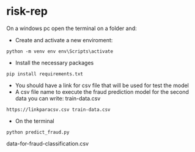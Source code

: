 # risk-rep

On a windows pc open the terminal on a folder and:

* Create and activate a new enviroment:

`
python -m venv env
env\Scripts\activate
` 

* Install the necessary packages

`
pip install requirements.txt
`

* You should have a link for csv file that will be used for test the model
* A csv file name to execute the fraud prediction model
  for the second data you can write: train-data.csv

`
https://linkparacsv.csv
train-data.csv
`

* On the terminal

`
python predict_fraud.py
`


data-for-fraud-classification.csv
